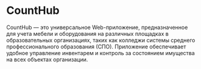 # CountHub
CountHub — это универсальное Web-приложение, предназначенное для учета мебели и оборудования на различных площадках в образовательных организациях, таких как колледжи системы среднего профессионального образования (СПО). Приложение обеспечивает удобное управление инвентарем и контроль за состоянием имущества на всех объектах организации.
